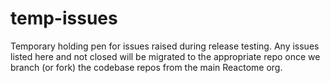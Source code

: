 # temp-issues
Temporary holding pen for issues raised during release testing. Any issues listed here and not closed will be migrated to the appropriate repo once we branch (or fork) the codebase repos from the main Reactome org.
